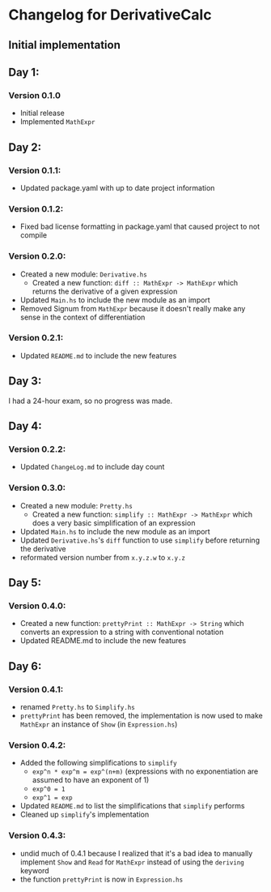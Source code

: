 # Changelog for DerivativeCalc

## Initial implementation

## Day 1:

### Version 0.1.0
- Initial release
- Implemented `MathExpr`

## Day 2:

### Version 0.1.1:
- Updated package.yaml with up to date project information
### Version 0.1.2:
- Fixed bad license formatting in package.yaml that caused project to not compile

### Version 0.2.0:
- Created a new module: `Derivative.hs`
    - Created a new function: `diff :: MathExpr -> MathExpr` which returns the derivative of a given expression
- Updated `Main.hs` to include the new module as an import
- Removed Signum from `MathExpr` because it doesn't really make any sense in the context of differentiation

### Version 0.2.1:
- Updated `README.md` to include the new features

## Day 3:
I had a 24-hour exam, so no progress was made.


## Day 4:

### Version 0.2.2:

- Updated `ChangeLog.md` to include day count

### Version 0.3.0:
- Created a new module: `Pretty.hs`
    - Created a new function: `simplify :: MathExpr -> MathExpr` which does a very basic simplification of an expression
- Updated `Main.hs` to include the new module as an import
- Updated `Derivative.hs`'s `diff` function to use `simplify` before returning the derivative
- reformated version number from `x.y.z.w` to `x.y.z`

## Day 5:

### Version 0.4.0:
- Created a new function: `prettyPrint :: MathExpr -> String` which converts an expression to a string with conventional notation
- Updated README.md to include the new features

## Day 6:
### Version 0.4.1:
- renamed `Pretty.hs` to `Simplify.hs`
- `prettyPrint` has been removed, the implementation is now used to make `MathExpr` an instance of `Show` (in `Expression.hs`)

### Version 0.4.2:
- Added the following simplifications to `simplify`
    - `exp^n * exp^m = exp^(n+m)` (expressions with no exponentiation are assumed to have an exponent of 1)
    - `exp^0 = 1`
    - `exp^1 = exp`
- Updated `README.md` to list the simplifications that `simplify` performs
- Cleaned up `simplify`'s implementation

### Version 0.4.3:
- undid much of 0.4.1 because I realized that it's a bad idea to manually implement `Show` and `Read` for `MathExpr` instead of using the `deriving` keyword
- the function `prettyPrint` is now in `Expression.hs`